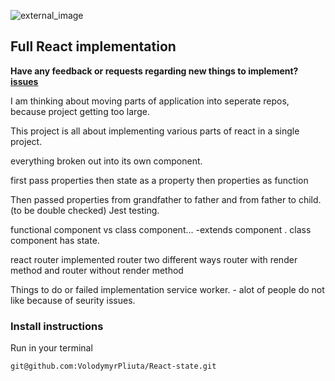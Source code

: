 ![external_image](https://cdn-images-1.medium.com/max/2000/1*qXcjSfRj0C0ir2yMsYiRyw.jpeg)
## Full React implementation
<b>Have any feedback or requests regarding new things to implement? [issues](https://github.com/VolodymyrPliuta/React-state/issues)</b>

I am thinking about moving parts of application into seperate repos, because project getting too large.

This project is all about implementing various parts of react in a single project.

everything broken out into its own component.




first pass properties
then state as a property
then properties as function

Then passed properties from grandfather to father and from father to child. (to be double checked)
Jest testing.



functional component vs class component... -extends component . class component has state. 

react router
implemented router two different ways
router with render method and router without render method

Things to do or failed implementation
service worker. - alot of people do not like because of seurity issues.

### Install instructions

Run in your terminal

```
git@github.com:VolodymyrPliuta/React-state.git
```
